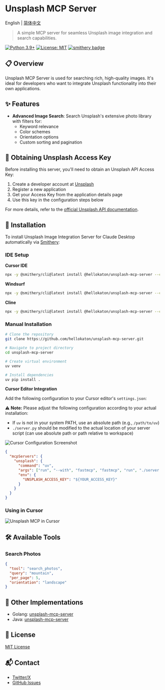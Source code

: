 # Unsplash MCP Server

English | [简体中文](README_zh.md)

> A simple MCP server for seamless Unsplash image integration and search capabilities.

[![Python 3.9+](https://img.shields.io/badge/python-3.9+-blue.svg)](https://www.python.org/downloads/)
[![License: MIT](https://img.shields.io/badge/License-MIT-yellow.svg)](https://opensource.org/licenses/MIT)
[![smithery badge](https://smithery.ai/badge/@hellokaton/unsplash-mcp-server)](https://smithery.ai/server/@hellokaton/unsplash-mcp-server)

## 📋 Overview

Unsplash MCP Server is used for searching rich, high-quality images. It's ideal for developers who want to integrate Unsplash functionality into their own applications.

## ✨ Features

- **Advanced Image Search**: Search Unsplash's extensive photo library with filters for:
  - Keyword relevance
  - Color schemes
  - Orientation options
  - Custom sorting and pagination

## 🔑 Obtaining Unsplash Access Key

Before installing this server, you'll need to obtain an Unsplash API Access Key:

1. Create a developer account at [Unsplash](https://unsplash.com/developers)
2. Register a new application
3. Get your Access Key from the application details page
4. Use this key in the configuration steps below

For more details, refer to the [official Unsplash API documentation](https://unsplash.com/documentation).

## 🚀 Installation

To install Unsplash Image Integration Server for Claude Desktop automatically via [Smithery](https://smithery.ai/server/@hellokaton/unsplash-mcp-server):

### IDE Setup

**Cursor IDE**

```bash
npx -y @smithery/cli@latest install @hellokaton/unsplash-mcp-server --client cursor --key 7558c683-****-****
```

**Windsurf**

```bash
npx -y @smithery/cli@latest install @hellokaton/unsplash-mcp-server --client windsurf --key 7558c683-****-****
```

**Cline**

```bash
npx -y @smithery/cli@latest install @hellokaton/unsplash-mcp-server --client cline --key 7558c683-****-****
```

### Manual Installation

```bash
# Clone the repository
git clone https://github.com/hellokaton/unsplash-mcp-server.git

# Navigate to project directory
cd unsplash-mcp-server

# Create virtual environment
uv venv

# Install dependencies
uv pip install .
```

**Cursor Editor Integration**

Add the following configuration to your Cursor editor's `settings.json`:

⚠️ **Note:** Please adjust the following configuration according to your actual installation:

- If `uv` is not in your system PATH, use an absolute path (e.g., `/path/to/uv`)
- `./server.py` should be modified to the actual location of your server script (can use absolute path or path relative to workspace)

<img src="screenshots/Snipaste_1.png" alt="Cursor Configuration Screenshot" />

```json
{
  "mcpServers": {
    "unsplash": {
      "command": "uv",
      "args": ["run", "--with", "fastmcp", "fastmcp", "run", "./server.py"],
      "env": {
        "UNSPLASH_ACCESS_KEY": "${YOUR_ACCESS_KEY}"
      }
    }
  }
}
```

### Using in Cursor

<img src="screenshots/Snipaste_2.png" alt="Unsplash MCP in Cursor" />

## 🛠️ Available Tools

### Search Photos

```json
{
  "tool": "search_photos",
  "query": "mountain",
  "per_page": 5,
  "orientation": "landscape"
}
```

## 🔄 Other Implementations

- Golang: [unsplash-mcp-server](https://github.com/douglarek/unsplash-mcp-server)
- Java: [unsplash-mcp-server](https://github.com/JavaProgrammerLB/unsplash-mcp-server)

## 📄 License

[MIT License](LICENSE)

## 📬 Contact

- [Twitter/X](https://x.com/hellokaton)
- [GitHub Issues](https://github.com/hellokaton/unsplash-mcp-server/issues)
